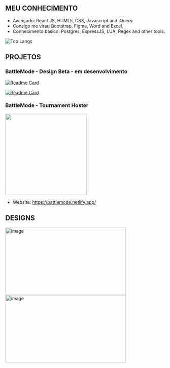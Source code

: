 ## MEU CONHECIMENTO

* Avançado: React JS, HTML5, CSS, Javascript and jQuery.
* Consigo me virar: Bootstrap, Figma, Word and Excel.
* Conhecimento básico: Postgres, ExpressJS, LUA, Regex and other tools.

![Top Langs](https://github-readme-stats.vercel.app/api/top-langs/?username=neekometria&layout=compact)

## PROJETOS
### BattleMode - Design Beta - em desenvolvimento

[![Readme Card](https://github-readme-stats.vercel.app/api/pin/?username=neekometria&repo=BattleMode-DesignBeta)]([https://github.com/anuraghazra/github-readme-stats](https://github.com/neekometria/BattleMode-DesignBeta-Backend))

[![Readme Card](https://github-readme-stats.vercel.app/api/pin/?username=neekometria&repo=BattleMode-DesignBeta-Backend)]([https://github.com/anuraghazra/github-readme-stats](https://github.com/neekometria/BattleMode-DesignBeta-Backend))


### BattleMode - Tournament Hoster
<img src="https://battlemode.netlify.app/static/media/BMlogo.be43e06a96cd5054329e.png" data-canonical-src="[https://gyazo.com/eb5c5741b6a9a16c692170a41a49c858.png](https://battlemode.netlify.app/static/media/logo.ddf08a1b98408dc88307.png)" width="256" height="256" />

* Website: https://battlemode.netlify.app/

## DESIGNS
<img width="380" height="213" alt="image" src="https://github.com/user-attachments/assets/f44bb3f4-2355-4509-9720-5d5c281d13a1" />
<img width="380" height="213" alt="image" src="https://github.com/user-attachments/assets/d87a6985-b014-4c8e-b9dd-07cbe6cbf3dd" />

